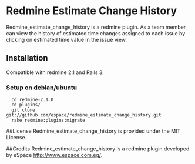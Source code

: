 # Redmine Estimate Change History

Redmine_estimate_change_history is a redmine plugin.
As a team member, can view the history of estimated time changes assigned to each issue by clicking on estimated time value in the issue view.

## Installation

Compatible with redmine 2.1 and Rails 3.

### Setup on debian/ubuntu

  ```
    cd redmine-2.1.0
    cd plugins/
    git clone git://github.com/espace/redmine_estimate_change_history.git
    rake redmine:plugins:migrate
  ```

##License
Redmine_estimate_change_history is provided under the MIT License.

##Credits
Redmine_estimate_change_history is a redmine plugin developed by eSpace  http://www.espace.com.eg/.

